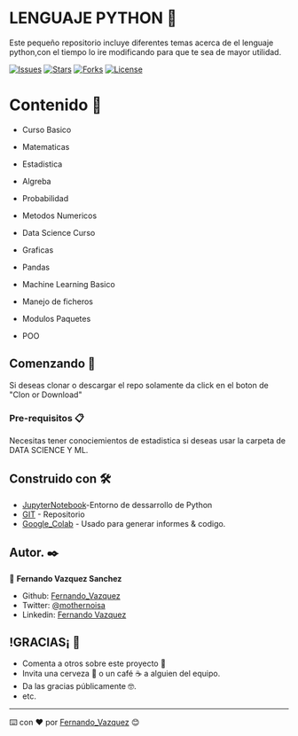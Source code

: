 # LENGUAJE PYTHON 🐍

Este pequeño repositorio incluye diferentes temas acerca de el lenguaje python,con el tiempo lo ire modificando para que te sea de mayor utilidad.


[![Issues][a1]][a1]
[![Stars][a2]][a2]
[![Forks][a3]][a3]
[![License][a4]][a4]


[a1]: https://img.shields.io/github.com/Chilangdon20/PYTHON/issues
[a2]: https://img.shields.io/Chilangdon20/PYTHON/stargazers
[a3]: https://img.shields.io/Chilangdon20/PYTHON/network/members
[a4]: https://img.shields.io/badge/License-CC%20BY--NC--SA-green?style=for-the-badge&logo=appveyor


# Contenido 🧐

* Curso Basico

* Matematicas

* Estadistica

* Algreba

* Probabilidad

* Metodos Numericos

* Data Science Curso

* Graficas

* Pandas

* Machine Learning Basico

* Manejo de ficheros

* Modulos Paquetes

* POO

## Comenzando 🚀

Si deseas clonar o descargar el repo solamente da click en el boton de "Clon or Download"


### Pre-requisitos 📋

Necesitas tener conociemientos de estadistica si deseas usar la carpeta de DATA SCIENCE Y ML.



## Construido con 🛠️


* [JupyterNotebook](https://jupyter.org/try)-Entorno de dessarrollo de Python
* [GIT](https://github.com) - Repositorio
* [Google_Colab](https://colab.research.google.com) - Usado para generar informes & codigo.



## Autor. ✒️

👤 **Fernando Vazquez Sanchez**

- Github: [Fernando_Vazquez](https://github.com/Chilangdon20)
- Twitter: [@mothernoisa](https://twitter.com/mothernoisa?s=09&fbclid=IwAR0q1edvYvE9f1GtXzo5sK8WTBFZqpd6g1yGIVGtF4CLUYwSBOaUKziNEKg)
- Linkedin: [Fernando Vazquez](https://www.linkedin.com/in/fernando-vázquez-058189177/)
 

## !GRACIAS¡ 🎁

* Comenta a otros sobre este proyecto 📢
* Invita una cerveza 🍺 o un café ☕ a alguien del equipo. 
* Da las gracias públicamente 🤓.
* etc.



---
⌨️ con ❤️ por [Fernando_Vazquez](https://github.com/Chilangdon20) 😊
